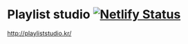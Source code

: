# Playlist studio [![Netlify Status](https://api.netlify.com/api/v1/badges/8fb0a27a-60da-4b1f-aa40-5b018d65b18e/deploy-status)](https://app.netlify.com/sites/rlaebqebq-playliststudio/deploys)

http://playliststudio.kr/ 


